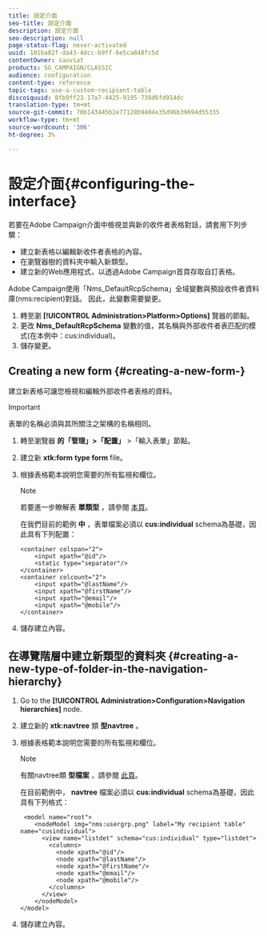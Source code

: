 ```yaml
---
title: 設定介面
seo-title: 設定介面
description: 設定介面
seo-description: null
page-status-flag: never-activated
uuid: 101ba02f-da43-4dcc-b9ff-6e5ca848fc5d
contentOwner: sauviat
products: SG_CAMPAIGN/CLASSIC
audience: configuration
content-type: reference
topic-tags: use-a-custom-recipient-table
discoiquuid: 8fb9ff23-17a7-4425-9195-738d6fd914dc
translation-type: tm+mt
source-git-commit: 70b143445b2e77128b9404e35d96b39694d55335
workflow-type: tm+mt
source-wordcount: '306'
ht-degree: 3%

---
```



# 設定介面{#configuring-the-interface}

若要在Adobe Campaign介面中檢視並與新的收件者表格對話，請套用下列步驟：

* 建立新表格以編輯新收件者表格的內容。
* 在瀏覽器樹的資料夾中輸入新類型。
* 建立新的Web應用程式，以透過Adobe Campaign首頁存取自訂表格。

Adobe Campaign使用「Nms_DefaultRcpSchema」全域變數與預設收件者資料庫(nms:recipient)對話。 因此，此變數需要變更。

1. 轉至瀏 **[!UICONTROL Administration>Platform>Options]** 覽器的節點。
1. 更改 **Nms_DefaultRcpSchema** 變數的值，其名稱與外部收件者表匹配的模式(在本例中：cus:individual)。
1. 儲存變更。

## Creating a new form {#creating-a-new-form-}

建立新表格可讓您檢視和編輯外部收件者表格的資料。

>[!IMPORTANT]
>
>表單的名稱必須與其所關注之架構的名稱相同。

1. 轉至瀏覽器 **的「管理」>「配置」** >「輸入表單」節點。
1. 建立新 **xtk:form** **type form** file。
1. 根據表格範本說明您需要的所有監視和欄位。

   >[!NOTE]
   >
   >若要進一步瞭解表 **單類型** ，請參閱 [本頁](../../configuration/using/identifying-a-form.md)。

   在我們目前的範例 **中** ，表單檔案必須以 **cus:individual** schema為基礎，因此具有下列配置：

   ```
   <container colspan="2">
       <input xpath="@id"/>
       <static type="separator"/>
   </container>
   <container colcount="2">
       <input xpath="@lastName"/>
       <input xpath="@firstName"/>
       <input xpath="@email"/>
       <input xpath="@mobile"/>
   </container> 
   ```

1. 儲存建立內容。

## 在導覽階層中建立新類型的資料夾 {#creating-a-new-type-of-folder-in-the-navigation-hierarchy}

1. Go to the **[!UICONTROL Administration>Configuration>Navigation hierarchies]** node.
1. 建立新的 **xtk:navtree** 類 **型navtree** 。
1. 根據表格範本說明您需要的所有監視和欄位。

   >[!NOTE]
   >
   >有關navtree類 **型檔案** ，請參閱 [此頁](../../configuration/using/about-navigation-hierarchy.md)。

   在目前範例中， **navtree** 檔案必須以 **cus:individual** schema為基礎，因此具有下列格式：

   ```
    <model name="root">
       <nodeModel img="nms:usergrp.png" label="My recipient table" name="cusindividual">
         <view name="listdet" schema="cus:individual" type="listdet">
           <columns>
             <node xpath="@id"/>
             <node xpath="@lastName"/>
             <node xpath="@firstName"/>
             <node xpath="@email"/>
             <node xpath="@mobile"/>
           </columns>
         </view>
       </nodeModel>
   </model>
   ```

1. 儲存建立內容。

